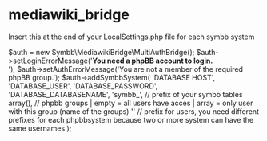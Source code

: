 # mediawiki_bridge

Insert this at the end of your LocalSettings.php file for each symbb system

$auth = new Symbb\MediawikiBridge\MultiAuthBridge();
$auth->setLoginErrorMessage('<b>You need a phpBB account to login.</b><br />');
$auth->setAuthErrorMessage('You are not a member of the required phpBB group.');
$auth->addSymbbSystem(
        'DATABASE HOST',
        'DATABASE_USER',
        'DATABASE_PASSWORD',
        'DATABASE_DATABASENAME',
        'symbb_', // prefix of your symbb tables
        array(), // phpbb groups | empty = all users have acces | array = only user with this group (name of the groups)
        '' // prefix for users, you need different prefixes for each phpbbsystem because two or more system can have the same usernames
); 